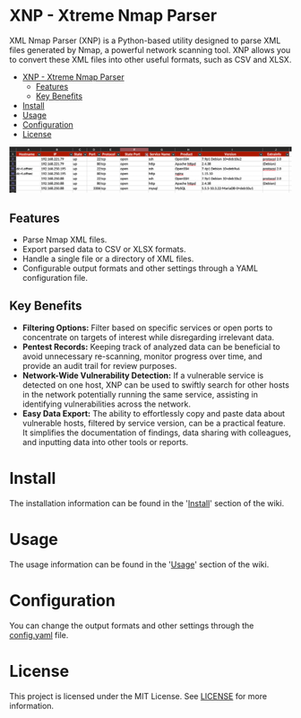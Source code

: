 # XNP - Xtreme Nmap Parser
XML Nmap Parser (XNP) is a Python-based utility designed to parse XML files generated by Nmap, a powerful network scanning tool. XNP allows you to convert these XML files into other useful formats, such as CSV and XLSX.

<!-- TOC -->
* [XNP - Xtreme Nmap Parser](#xnp---xtreme-nmap-parser)
  * [Features](#features)
  * [Key Benefits](#key-benefits)
* [Install](#install)
* [Usage](#usage)
* [Configuration](#configuration)
* [License](#license)
<!-- TOC -->

![excel_example.png](resources%2Fimages%2Fexcel_example.png)

## Features
- Parse Nmap XML files.
- Export parsed data to CSV or XLSX formats.
- Handle a single file or a directory of XML files.
- Configurable output formats and other settings through a YAML configuration file.

## Key Benefits

- **Filtering Options:** Filter based on specific services or open ports to concentrate on targets of interest while disregarding irrelevant data.
- **Pentest Records:** Keeping track of analyzed data can be beneficial to avoid unnecessary re-scanning, monitor progress over time, and provide an audit trail for review purposes.
- **Network-Wide Vulnerability Detection:** If a vulnerable service is detected on one host, XNP can be used to swiftly search for other hosts in the network potentially running the same service, assisting in identifying vulnerabilities across the network.
- **Easy Data Export:** The ability to effortlessly copy and paste data about vulnerable hosts, filtered by service version, can be a practical feature. It simplifies the documentation of findings, data sharing with colleagues, and inputting data into other tools or reports.

# Install

The installation information can be found in the '[Install](https://github.com/xtormin/XtremeNmapParser/wiki/%5BEN%5D-Wiki#install)' section of the wiki.

# Usage

The usage information can be found in the '[Usage](https://github.com/xtormin/XtremeNmapParser/wiki/%5BEN%5D-Wiki#usage)' section of the wiki.

# Configuration

You can change the output formats and other settings through the [config.yaml](config%2Fconfig.yaml)  file.

# License

This project is licensed under the MIT License. See [LICENSE](LICENSE) for more information.